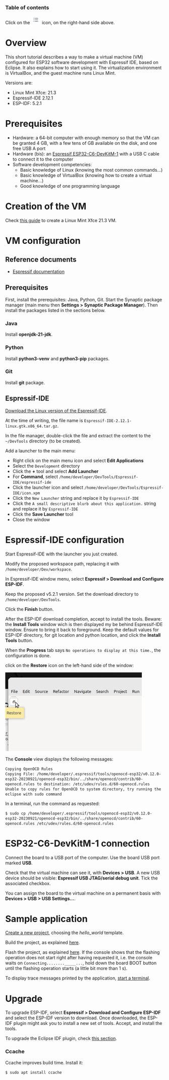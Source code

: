 ### Table of contents

Click on the ![](images/tocIcon.png) icon, on the right-hand side above.

# Overview

This short tutorial describes a way to make a virtual machine (VM) configured for ESP32 software development with Espressif IDE, based on Eclipse. It also explains how to start using it. The virtualization environment is VirtualBox, and the guest machine runs Linux Mint.

Versions are:

* Linux Mint Xfce: 21.3
* Espressif-IDE 2.12.1
* ESP-IDF: 5.2.1

# Prerequisites

* Hardware: a 64-bit computer with enough memory so that the VM can be granted 4 GB, with a few tens of GB available on the disk, and one free USB A port
* Hardware (bis): an [Espressif ESP32-C6-DevKitM-1](https://docs.espressif.com/projects/espressif-esp-dev-kits/en/latest/esp32c6/esp32-c6-devkitm-1/index.html) with a USB C cable to connect it to the computer
* Software development competencies: 
  * Basic knowledge of Linux (knowing the most common commands...)
  * Basic knowledge of VirtualBox (knowing how to create a virtual machine...)
  * Good knowledge of one programming language

# Creation of the VM

Check [this guide](https://github.com/PascalBod/lm-vm) to create a Linux Mint Xfce 21.3 VM.

# VM configuration

## Reference documents

* [Espressif documentation](https://github.com/espressif/idf-eclipse-plugin)

## Prerequisites

First, install the prerequisites: Java, Python, Git. Start the Synaptic package manager (main menu then **Settings > Synaptic Package Manager**). Then install the packages listed in the sections below.

### Java

Install **openjdk-21-jdk**.

### Python

Install **python3-venv** and **python3-pip** packages.

### Git

Install **git** package.

## Espressif-IDE

[Download the Linux version of the Espressif-IDE](https://github.com/espressif/idf-eclipse-plugin/blob/master/docs/Espressif-IDE.md#downloads).

At the time of writing, the file name is `Espressif-IDE-2.12.1-linux.gtk.x86_64.tar.gz`.

In the file manager, double-click the file and extract the content to the `~/DevTools` directory (to be created).

Add a launcher to the main menu:
* Right click on the main menu icon and select **Edit Applications**
* Select the `Development` directory
* Click the **+** tool and select **Add Launcher**
* For **Command**, select `/home/developer/DevTools/Espressif-IDE/espressif-ide`
* Click the launcher icon and select `/home/developer/DevTools/Espressif-IDE/icon.xpm`
* Click the `New Launcher` string and replace it by `Espressif-IDE`
* Click the `A small descriptive blurb about this application.` string and replace it by `Espressif-IDE`
* Click the **Save Launcher** tool
* Close the window

# Espressif-IDE configuration

Start Espressif-IDE with the launcher you just created.

Modify the proposed workspace path, replacing it with `/home/developer/Dev/workspace`.

In Espressif-IDE window menu, select **Espressif > Download and Configure ESP-IDF**.

Keep the proposed v5.2.1 version. Set the download directory to `/home/developer/DevTools`.

Click the **Finish** button.

After the ESP-IDF download completion, accept to install the tools. Beware: the **Install Tools** window wich is then displayed my be behind Espressif-IDE window. Ensure to bring it back to foreground. Keep the default values for ESP-IDF directory, for git location and python location, and click the **Install Tools** button.

When the **Progress** tab says `No operations to display at this time.`, the configuration is done.

click on the **Restore** icon on the left-hand side of the window:

![](images/restoreIcon.png)

The **Console** view displays the following messages:
```
Copying OpenOCD Rules
Copying File: /home/developer/.espressif/tools/openocd-esp32/v0.12.0-esp32-20230921/openocd-esp32/bin/../share/openocd/contrib/60-openocd.rules to destination: /etc/udev/rules.d/60-openocd.rules
Unable to copy rules for OpenOCD to system directory, try running the eclipse with sudo command
```

In a terminal, run the command as requested:
```shell
$ sudo cp /home/developer/.espressif/tools/openocd-esp32/v0.12.0-esp32-20230921/openocd-esp32/bin/../share/openocd/contrib/60-openocd.rules /etc/udev/rules.d/60-openocd.rules
```

# ESP32-C6-DevKitM-1 connection

Connect the board to a USB port of the computer. Use the board USB port marked **USB**.

Check that the virtual machine can see it, with **Devices > USB**. A new USB device should be visible: **Espressif USB JTAG/serial debug unit**. Tick the associated checkbox.

You can assign the board to the virtual machine on a permanent basis with **Devices > USB > USB Settings...**.

# Sample application

[Create a new project](https://github.com/espressif/idf-eclipse-plugin#create-a-new-project-using-esp-idf-templates), choosing the *hello_world* template.

Build the project, as explained [here](https://github.com/espressif/idf-eclipse-plugin?tab=readme-ov-file#compiling-the-project).

Flash the project, as explained [here](https://github.com/espressif/idf-eclipse-plugin?tab=readme-ov-file#flashing-the-project). If the console shows that the flashing operation does not start right after having requested it, i.e. the console waits on `Connecting........_____...`, hold down the board BOOT button until the flashing operation starts (a little bit more than 1 s). 

To display trace messages printed by the application, [start a terminal](https://github.com/espressif/idf-eclipse-plugin#viewing-serial-output).

# Upgrade

To upgrade ESP-IDF, select **Espressif > Download and Configure ESP-IDF** and select the ESP-IDF version to download. Once downloaded, the ESP-IDF plugin might ask you to install a new set of tools. Accept, and install the tools. 

To upgrade the Eclipse IDF plugin, check [this section](https://github.com/espressif/idf-eclipse-plugin#how-do-i-upgrade-my-existing-idf-eclipse-plugin).



### Ccache

Ccache improves build time. Install it:

```shell
$ sudo apt install ccache
```

